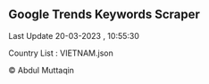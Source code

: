 

## Google Trends Keywords Scraper 
 
Last Update 20-03-2023 , 10:55:30

Country List :
VIETNAM.json



© Abdul Muttaqin 
